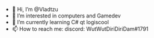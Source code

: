- 👋 Hi, I’m @Vladtzu
- 👀 I’m interested in computers and Gamedev
- 🌱 I’m currently learning C# qt logiscool
- 📫 How to reach me: discord: WutWutDiriDiriDam#1791

<!---
Vladtzu/Vladtzu is a ✨ special ✨ repository because its `README.md` (this file) appears on your GitHub profile.
You can click the Preview link to take a look at your changes.
--->
